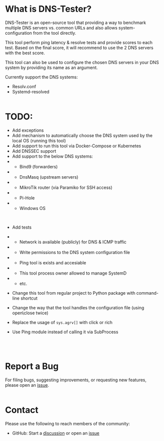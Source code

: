 # What is DNS-Tester?

DNS-Tester is an open-source tool that providing a way to benchmark multiple DNS servers vs. common URLs and also allows system-configuration from the tool directly.

This tool perform ping latency & resolve tests and provide scores to each test.
Based on the final score, it will recommend to use the 2 DNS servers with the best score.

This tool can also be used to configure the chosen DNS servers in your DNS system by providing its name as an argument.

Currently support the DNS systems:
* Resolv.conf
* Systemd-resolved
<br /><br />
# TODO:

* Add exceptions
* Add mechanism to automatically choose the DNS system used by the local OS (running this tool)
* Add support to run this tool via Docker-Compose or Kubernetes
* Add DNSSEC support
* Add support to the below DNS systems:
* * Bind9 (forwarders)
* * DnsMasq (upstream servers)
* * MikroTik router (via Paramiko for SSH access)
* * Pi-Hole
* * Windows OS

<br />

* Add tests
* * Network is available (publicly) for DNS & ICMP traffic
* * Write permissions to the DNS system configuration file
* * Ping tool is exists and accesiable
* * This tool process owner allowed to manage SystemD
* * etc.

* Change this tool from regular project to Python package with command-line shortcut
* Change the way that the tool handles the configuration file (using open\close twice)
* Replace the usage of `sys.agrv[]` with click or rich
* Use Ping module instead of calling it via SubProcess

<br /><br />
# Report a Bug

For filing bugs, suggesting improvements, or requesting new features, please open an [issue](https://github.com/rook/rook/issues).
<br /><br />
# Contact

Please use the following to reach members of the community:

- GitHub: Start a [discussion](https://github.com/Devorkin/DNS-Tester/discussions) or open an [issue](https://github.com/Devorkin/DNS-Tester/issues)
